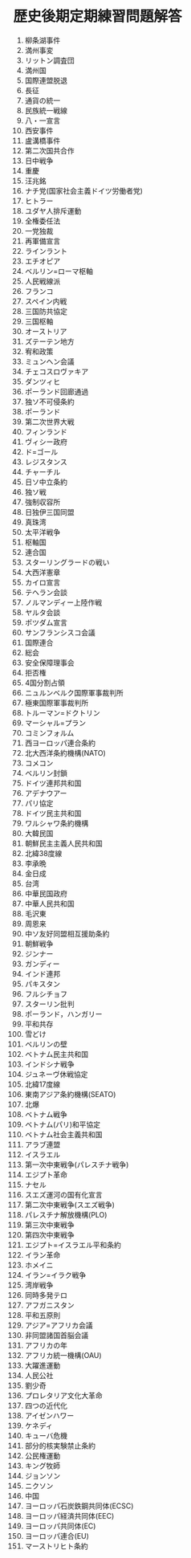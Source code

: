 # 歴史後期定期練習問題解答

1. 柳条湖事件
2. 満州事変
3. リットン調査団
4. 満州国
5. 国際連盟脱退
6. 長征
7. 通貨の統一
8. 民族統一戦線
9. 八・一宣言
10. 西安事件
11. 盧溝橋事件
12. 第二次国共合作
13. 日中戦争
14. 重慶
15. 汪兆銘
16. ナチ党(国家社会主義ドイツ労働者党)
17. ヒトラー
18. ユダヤ人排斥運動
19. 全権委任法
20. 一党独裁
21. 再軍備宣言
22. ラインラント
23. エチオピア
24. ベルリン=ローマ枢軸
25. 人民戦線派
26. フランコ
27. スペイン内戦
28. 三国防共協定
29. 三国枢軸
30. オーストリア
31. ズテーテン地方
32. 宥和政策
33. ミュンヘン会議
34. チェコスロヴァキア
35. ダンツィヒ
36. ポーランド回廊通過
37. 独ソ不可侵条約
38. ポーランド
39. 第二次世界大戦
40. フィンランド
41. ヴィシー政府
42. ド=ゴール
43. レジスタンス
44. チャーチル
45. 日ソ中立条約
46. 独ソ戦
47. 強制収容所
48. 日独伊三国同盟
49. 真珠湾
50. 太平洋戦争
51. 枢軸国
52. 連合国
53. スターリングラードの戦い
54. 大西洋憲章
55. カイロ宣言
56. テヘラン会談
57. ノルマンディー上陸作戦
58. ヤルタ会談
59. ポツダム宣言
60. サンフランシスコ会議
61. 国際連合
62. 総会
63. 安全保障理事会
64. 拒否権
65. 4国分割占領
66. ニュルンベルク国際軍事裁判所
67. 極東国際軍事裁判所
68. トルーマン=ドクトリン
69. マーシャル=プラン
70. コミンフォルム
71. 西ヨーロッパ連合条約
72. 北大西洋条約機構(NATO)
73. コメコン
74. ベルリン封鎖
75. ドイツ連邦共和国
76. アデナウアー
77. パリ協定
78. ドイツ民主共和国
79. ワルシャワ条約機構
80. 大韓民国
81. 朝鮮民主主義人民共和国
82. 北緯38度線
83. 李承晩
84. 金日成
85. 台湾
86. 中華民国政府
87. 中華人民共和国
88. 毛沢東
89. 周恩来
90. 中ソ友好同盟相互援助条約
91. 朝鮮戦争
92. ジンナー
93. ガンディー
94. インド連邦
95. パキスタン
96. フルシチョフ
97. スターリン批判
98. ポーランド，ハンガリー
99. 平和共存
100. 雪どけ
101. ベルリンの壁
102. ベトナム民主共和国
103. インドシナ戦争
104. ジュネーヴ休戦協定
105. 北緯17度線
106. 東南アジア条約機構(SEATO)
107. 北爆
108. ベトナム戦争
109. ベトナム(パリ)和平協定
110. ベトナム社会主義共和国
111. アラブ連盟
112. イスラエル
113. 第一次中東戦争(パレスチナ戦争)
114. エジプト革命
115. ナセル
116. スエズ運河の国有化宣言
117. 第二次中東戦争(スエズ戦争)
118. パレスチナ解放機構(PLO)
119. 第三次中東戦争
120. 第四次中東戦争
121. エジプト=イスラエル平和条約
122. イラン革命
123. ホメイニ
124. イラン=イラク戦争
125. 湾岸戦争
126. 同時多発テロ
127. アフガニスタン
128. 平和五原則
129. アジア=アフリカ会議
130. 非同盟諸国首脳会議
131. アフリカの年
132. アフリカ統一機構(OAU)
133. 大躍進運動
134. 人民公社
135. 劉少奇
136. プロレタリア文化大革命
137. 四つの近代化
138. アイゼンハワー
139. ケネディ
140. キューバ危機
141. 部分的核実験禁止条約
142. 公民権運動
143. キング牧師
144. ジョンソン
145. ニクソン
146. 中国
147. ヨーロッパ石炭鉄鋼共同体(ECSC)
148. ヨーロッパ経済共同体(EEC)
149. ヨーロッパ共同体(EC)
150. ヨーロッパ連合(EU)
151. マーストリヒト条約
